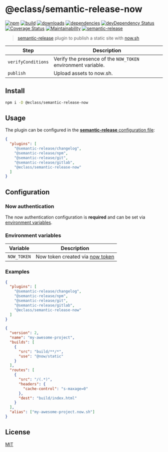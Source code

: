 # @eclass/semantic-release-now

[![npm](https://img.shields.io/npm/v/@eclass/semantic-release-now.svg)](https://www.npmjs.com/package/@eclass/semantic-release-now)
[![build](https://img.shields.io/travis/eclass/semantic-release-now.svg)](https://travis-ci.org/eclass/semantic-release-now)
[![downloads](https://img.shields.io/npm/dt/@eclass/semantic-release-now.svg)](https://www.npmjs.com/package/@eclass/semantic-release-now)
[![dependencies](https://img.shields.io/david/eclass/semantic-release-now.svg)](https://david-dm.org/eclass/semantic-release-now)
[![devDependency Status](https://img.shields.io/david/dev/eclass/semantic-release-now.svg)](https://david-dm.org/eclass/semantic-release-now#info=devDependencies)
[![Coverage Status](https://coveralls.io/repos/github/eclass/semantic-release-now/badge.svg?branch=master)](https://coveralls.io/github/eclass/semantic-release-now?branch=master)
[![Maintainability](https://api.codeclimate.com/v1/badges/8be6086c58a332d1aee2/maintainability)](https://codeclimate.com/github/eclass/semantic-release-now/maintainability)
[![semantic-release](https://img.shields.io/badge/%20%20%F0%9F%93%A6%F0%9F%9A%80-semantic--release-e10079.svg)](https://github.com/semantic-release/semantic-release)

> [semantic-release](https://github.com/semantic-release/semantic-release) plugin to publish a static site with [now.sh](https://now.sh)

| Step               | Description                                                  |
|--------------------|--------------------------------------------------------------|
| `verifyConditions` | Verify the presence of the `NOW_TOKEN` environment variable. |
| `publish`          | Upload assets to now.sh.                                     |

## Install

```bash
npm i -D @eclass/semantic-release-now
```

## Usage

The plugin can be configured in the [**semantic-release** configuration file](https://github.com/semantic-release/semantic-release/blob/caribou/docs/usage/configuration.md#configuration):

```json
{
  "plugins": [
    "@semantic-release/changelog",
    "@semantic-release/npm",
    "@semantic-release/git",
    "@semantic-release/gitlab",
    "@eclass/semantic-release-now"
  ]
}
```

## Configuration

### Now authentication

The now authentication configuration is **required** and can be set via [environment variables](#environment-variables).

### Environment variables

| Variable    | Description                                                                             |
| ----------- | --------------------------------------------------------------------------------------- |
| `NOW_TOKEN` | Now token created via [now token](https://zeit.co/account/tokens) |

### Examples

```json
{
  "plugins": [
    "@semantic-release/changelog",
    "@semantic-release/npm",
    "@semantic-release/git",
    "@semantic-release/gitlab",
    "@eclass/semantic-release-now"
  ]
}
```

```json
{
  "version": 2,
  "name": "my-awesome-project",
  "builds": [
    {
      "src": "build/**/*",
      "use": "@now/static"
    }
  ],
  "routes": [
    {
      "src": "/(.*)",
      "headers": {
        "cache-control": "s-maxage=0"
      },
      "dest": "build/index.html"
    }
  ],
  "alias": ["my-awesome-project.now.sh"]
}
```

## License

[MIT](https://tldrlegal.com/license/mit-license)
